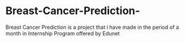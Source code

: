 # Breast-Cancer-Prediction-
Breast Cancer Prediction is a project that i have made in the period of a month in Internship Program offered by Edunet
